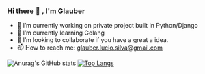 ### Hi there 👋 , I'm Glauber

<!--
**glauber-silva/glauber-silva** is a ✨ _special_ ✨ repository because its `README.md` (this file) appears on your GitHub profile.

Here are some ideas to get you started:

-->

- 🔭 I’m currently working on private project built in Python/Django
- 🌱 I’m currently learning Golang
- 👯 I’m looking to collaborate if you have a great a idea.
- 📫 How to reach me: glauber.lucio.silva@gmail.com


![Anurag's GitHub stats](https://github-readme-stats.vercel.app/api?username=anuraghazra&count_private=true&show_icons=true&theme=onedark)
[![Top Langs](https://github-readme-stats.vercel.app/api/top-langs/?username=anuraghazra&layout=compact&theme=onedark)](https://github.com/anuraghazra/github-readme-stats)
